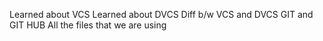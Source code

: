Learned about VCS
Learned about DVCS
Diff b/w VCS and DVCS
GIT and GIT HUB
All the files that we are using
